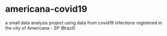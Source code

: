 # americana-covid19
a small data analysis project using data from covid19 infections registered in the city of Americana - SP (Brazil)
